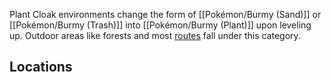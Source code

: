 Plant Cloak environments change the form of [[Pokémon/Burmy (Sand)]] or [[Pokémon/Burmy (Trash)]] into [[Pokémon/Burmy (Plant)]] upon leveling up. Outdoor areas like forests and most [routes](#!Routes) fall under this category.

## Locations
